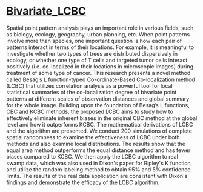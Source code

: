 #  [Bivariate_LCBC](/Bivariate_LCBC.pdf)
  Spatial point pattern analysis plays an important role in various fields, such as biology, ecology, geography, urban planning, etc. When point patterns involve more than species, one important question is how each pair of
patterns interact in terms of their locations. For example, it is meaningful to investigate whether two types of
trees are distributed dispersively in ecology, or whether one type of T cells and targeted tumor cells interact
positively (i.e. co-localized in their locations in microscopic images) during treatment of some type of cancer. This research presents a novel method called Besag’s L function-typed Co-ordinate-Based Co-localization
method (LCBC) that utilizes correlation analysis as a powerful tool for local statistical summaries of the
co-localization degree of bivariate point patterns at different scales of observation distances and global summary
for the whole image. Building upon the foundation of Besag’s L functions, CBC and KCBC methods, the
proposed LCBC aims to study how to effectively eliminate inherent biases in the original CBC method at the
global level and how it outperforms KCBC. The mathematical derivations of LCBC and the algorithm are
presented. We conduct 200 simulations of complete spatial randomness to examine the effectiveness of LCBC
under both methods and also examine local distributions. The results show that the equal area method
outperforms the equal distance method and has fewer biases compared to KCBC. We then apply the LCBC
algorithm to real swamp data, which was also used in Dixon's paper for Ripley's K function, and utilize the
random labeling method to obtain 95% and 5% confidence limits. The results of the real data application are
consistent with Dixon's findings and demonstrate the efficacy of the LCBC algorithm.

